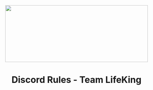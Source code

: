 <div align="center">
    <img src="https://i.imgur.com/vWiIFITjpeg" width="450px" height="180px" style="max-width:100%;">
    <h1>Discord Rules - Team LifeKing</h1>
</div>
